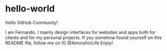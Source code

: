 # hello-world
Hello GitHub Community!

I am Fernando. I mainly design interfaces for websites and apps both for clients and for my personal projects.
If you somehow found yourself on this README file, follow me on IG @AmorphicLife
Enjoy!
